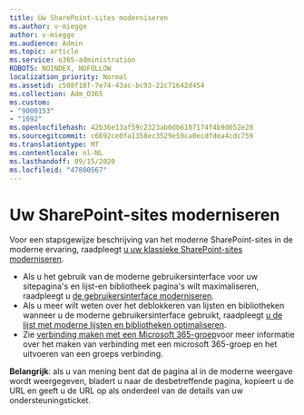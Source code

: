 ```yaml
---
title: Uw SharePoint-sites moderniseren
ms.author: v-miegge
author: v-miegge
ms.audience: Admin
ms.topic: article
ms.service: o365-administration
ROBOTS: NOINDEX, NOFOLLOW
localization_priority: Normal
ms.assetid: c508f18f-7e74-43ac-bc93-22c71642d454
ms.collection: Adm_O365
ms.custom:
- "9000153"
- "1692"
ms.openlocfilehash: 42b36e13af59c2323ab0db6107174f4b9d652e28
ms.sourcegitcommit: c6692ce0fa1358ec3529e59ca0ecdfdea4cdc759
ms.translationtype: MT
ms.contentlocale: nl-NL
ms.lasthandoff: 09/15/2020
ms.locfileid: "47800567"
---
```

# <a name="modernize-your-sharepoint-sites"></a>Uw SharePoint-sites moderniseren

Voor een stapsgewijze beschrijving van het moderne SharePoint-sites in de moderne ervaring, raadpleegt [u uw klassieke SharePoint-sites moderniseren](https://docs.microsoft.com/sharepoint/dev/transform/modernize-classic-sites).

* Als u het gebruik van de moderne gebruikersinterface voor uw sitepagina's en lijst-en bibliotheek pagina's wilt maximaliseren, raadpleegt u [de gebruikersinterface moderniseren](https://docs.microsoft.com/sharepoint/dev/transform/modernize-userinterface).
* Als u meer wilt weten over het deblokkeren van lijsten en bibliotheken wanneer u de moderne gebruikersinterface gebruikt, raadpleegt [u de lijst met moderne lijsten en bibliotheken optimaliseren](https://docs.microsoft.com/sharepoint/dev/transform/modernize-userinterface-lists-and-libraries).
* Zie [verbinding maken met een Microsoft 365-groep](https://docs.microsoft.com/sharepoint/dev/transform/modernize-connect-to-office365-group)voor meer informatie over het maken van verbinding met een microsoft 365-groep en het uitvoeren van een groeps verbinding.

**Belangrijk**: als u van mening bent dat de pagina al in de moderne weergave wordt weergegeven, bladert u naar de desbetreffende pagina, kopieert u de URL en geeft u de URL op als onderdeel van de details van uw ondersteuningsticket.
